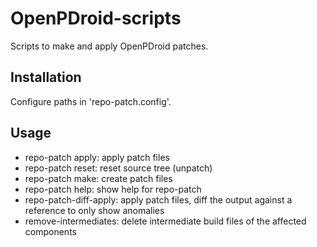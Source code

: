 OpenPDroid-scripts
==================

Scripts to make and apply OpenPDroid patches.


Installation
------------

Configure paths in 'repo-patch.config'.


Usage
-----

* repo-patch apply: apply patch files
* repo-patch reset: reset source tree (unpatch)
* repo-patch make: create patch files
* repo-patch help: show help for repo-patch
* repo-patch-diff-apply: apply patch files, diff the output against a reference to only show anomalies
* remove-intermediates: delete intermediate build files of the affected components

